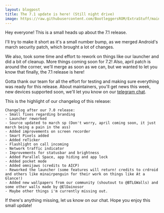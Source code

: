 ```yaml
---
layout: blogpost
title: The 7.1 update is here! (Still night drive)
image: https://raw.githubusercontent.com/BootleggersROM/ExtraStuff/main/images/bootleg_night_drive_announcement_release.png
---
```


Hey everyone! This is a small heads up about the 7.1 release. 

I'll try to make it short as it's a small number bump, as we merged Android's march security patch, which brought a lot of changes. 

We also, took some time and effort to rework on things like our launcher and did a bit of cleanup. More things coming soon for 7.2! Also, april patch is around the corner, we'll merge as soon as we can, but we wanted to let you know that finally, the 7.1 release is here!

Gotta thank our team for all the effort for testing and making sure everything was ready for this release. About maintainers, you'll get news this week, new devices supported soon, we'll let you know on our [telegram chat](https://t.me/keepthebootleg).

This is the highlight of our changelog of this release:

```
Changelog after our 7.0 release:
- Small fixes regarding branding
- Launcher reworked
- Source updated to march sp (Don't worry, april coming soon, it just march being a pain in the ass)
- Added improvements on screen recorder
- Smart Pixels added
- Added reTicker
- Flashlight on call incoming
- Network traffic indicator
- Improvements for statusbar and brightness
- Added Parallel Space, app hiding and app lock
- Added pocket mode
- Added omnijaws (credits to AICP)
- Reworked the launcher (some features will return! credits to crdroid and others like minairpenguin for their work on things like At a Glance!)
- Added new wallpapers from our community (shoutout to @BTLGWalls) and some other walls made by @ElDainosor
- Maybe other things i'm currently missing out.
```

If there's anything missing, let us know on our chat. Hope you enjoy this small update! 
